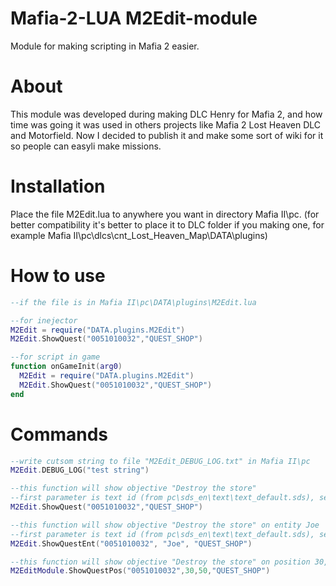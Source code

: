 # Mafia-2-LUA M2Edit-module
Module for making scripting in Mafia 2 easier.

# About
This module was developed during making DLC Henry for Mafia 2, and how time was going it was used in others projects like Mafia 2 Lost Heaven DLC and Motorfield. Now I decided to publish it and make some sort of wiki for it so people can easyli make missions.

# Installation
Place the file M2Edit.lua to anywhere you want in directory Mafia II\pc. (for better compatibility it's better to place it to DLC folder if you making one, for example Mafia II\pc\dlcs\cnt_Lost_Heaven_Map\DATA\plugins)

# How to use
```lua
--if the file is in Mafia II\pc\DATA\plugins\M2Edit.lua

--for inejector
M2Edit = require("DATA.plugins.M2Edit")
M2Edit.ShowQuest("0051010032","QUEST_SHOP")

--for script in game
function onGameInit(arg0)
  M2Edit = require("DATA.plugins.M2Edit")
  M2Edit.ShowQuest("0051010032","QUEST_SHOP")
end
```

# Commands
```lua
--write cutsom string to file "M2Edit_DEBUG_LOG.txt" in Mafia II\pc
M2Edit.DEBUG_LOG("test string")

--this function will show objective "Destroy the store"
--first parameter is text id (from pc\sds_en\text\text_default.sds), second one is name of the quest defined by user.
M2Edit.ShowQuest("0051010032","QUEST_SHOP")

--this function will show objective "Destroy the store" on entity Joe
--first parameter is text id (from pc\sds_en\text\text_default.sds), second one is name of the entity (from actor file) third one is name of the quest defined by user.
M2Edit.ShowQuestEnt("0051010032", "Joe", "QUEST_SHOP")

--this function will show objective "Destroy the store" on position 30, 50
M2EditModule.ShowQuestPos("0051010032",30,50,"QUEST_SHOP")
```
